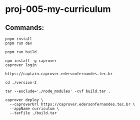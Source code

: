 # proj-005-my-curriculum

## Commands:

```
pnpm install
pnpm run dev
```

```
pnpm run build
```

```
npm install -g caprover
caprover login

https://captain.caprover.edersonfernandes.tec.br

cd ./version-2

tar --exclude='./node_modules' -cvf build.tar .

caprover deploy \
  --caproverUrl https://caprover.edersonfernandes.tec.br \
  --appName curriculum \
  --tarFile ./build.tar
```

```

```

```

```

```

```

```

```

```

```

```

```

```

```

```

```
